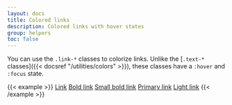 ```yaml
---
layout: docs
title: Colored links
description: Colored links with hover states
group: helpers
toc: false
---
```


You can use the `.link-*` classes to colorize links. Unlike the [`.text-*` classes]({{< docsref "/utilities/colors" >}}), these classes have a `:hover` and `:focus` state.

{{< example >}}
<a href="#">Link</a>
<a href="#" class="fw-bold">Bold link</a>
<a href="#" class="fw-bold small">Small bold link</a>
<a href="#" class="link-primary">Primary link</a>
<a href="#" class="link-light">Light link</a>
{{< /example >}}


